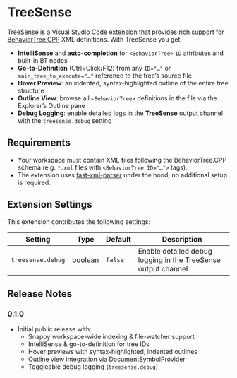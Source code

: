 # TreeSense

TreeSense is a Visual Studio Code extension that provides rich support for [BehaviorTree.CPP](https://github.com/BehaviorTree/BehaviorTree.CPP) XML definitions. With TreeSense you get:

- **IntelliSense** and **auto-completion** for `<BehaviorTree>` `ID` attributes and built-in BT nodes
- **Go-to-Definition** (Ctrl+Click/F12) from any `ID="…"` or `main_tree_to_execute="…"` reference to the tree’s source file
- **Hover Preview**: an indented, syntax‑highlighted outline of the entire tree structure
- **Outline View**: browse all `<BehaviorTree>` definitions in the file via the Explorer’s Outline pane
- **Debug Logging**: enable detailed logs in the **TreeSense** output channel with the `treesense.debug` setting

## Requirements

- Your workspace must contain XML files following the BehaviorTree.CPP schema (e.g. `*.xml` files with `<BehaviorTree ID="…">` tags).
- The extension uses [fast-xml-parser](https://github.com/NaturalIntelligence/fast-xml-parser) under the hood; no additional setup is required.

## Extension Settings

This extension contributes the following settings:

| Setting                  | Type    | Default | Description                                                   |
| ------------------------ | ------- | ------- | ------------------------------------------------------------- |
| `treesense.debug`        | boolean | `false` | Enable detailed debug logging in the TreeSense output channel |


## Release Notes

### 0.1.0
- Initial public release with:
  - Snappy workspace-wide indexing & file-watcher support
  - IntelliSense & go-to-definition for tree IDs
  - Hover previews with syntax-highlighted, indented outlines
  - Outline view integration via DocumentSymbolProvider
  - Toggleable debug logging (`treesense.debug`)
